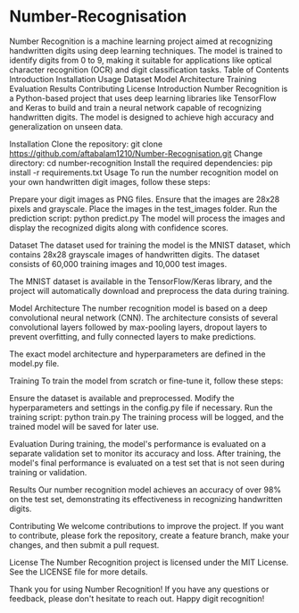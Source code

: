 # Number-Recognisation
Number Recognition is a machine learning project aimed at recognizing handwritten digits using deep learning techniques. The model is trained to identify digits from 0 to 9, making it suitable for applications like optical character recognition (OCR) and digit classification tasks.
Table of Contents
Introduction
Installation
Usage
Dataset
Model Architecture
Training
Evaluation
Results
Contributing
License
Introduction
Number Recognition is a Python-based project that uses deep learning libraries like TensorFlow and Keras to build and train a neural network capable of recognizing handwritten digits. The model is designed to achieve high accuracy and generalization on unseen data.

Installation
Clone the repository: git clone https://github.com/aftabalam1210/Number-Recognisation.git
Change directory: cd number-recognition
Install the required dependencies: pip install -r requirements.txt
Usage
To run the number recognition model on your own handwritten digit images, follow these steps:

Prepare your digit images as PNG files.
Ensure that the images are 28x28 pixels and grayscale.
Place the images in the test_images folder.
Run the prediction script: python predict.py
The model will process the images and display the recognized digits along with confidence scores.

Dataset
The dataset used for training the model is the MNIST dataset, which contains 28x28 grayscale images of handwritten digits. The dataset consists of 60,000 training images and 10,000 test images.

The MNIST dataset is available in the TensorFlow/Keras library, and the project will automatically download and preprocess the data during training.

Model Architecture
The number recognition model is based on a deep convolutional neural network (CNN). The architecture consists of several convolutional layers followed by max-pooling layers, dropout layers to prevent overfitting, and fully connected layers to make predictions.

The exact model architecture and hyperparameters are defined in the model.py file.

Training
To train the model from scratch or fine-tune it, follow these steps:

Ensure the dataset is available and preprocessed.
Modify the hyperparameters and settings in the config.py file if necessary.
Run the training script: python train.py
The training process will be logged, and the trained model will be saved for later use.

Evaluation
During training, the model's performance is evaluated on a separate validation set to monitor its accuracy and loss. After training, the model's final performance is evaluated on a test set that is not seen during training or validation.

Results
Our number recognition model achieves an accuracy of over 98% on the test set, demonstrating its effectiveness in recognizing handwritten digits.

Contributing
We welcome contributions to improve the project. If you want to contribute, please fork the repository, create a feature branch, make your changes, and then submit a pull request.

License
The Number Recognition project is licensed under the MIT License. See the LICENSE file for more details.

Thank you for using Number Recognition! If you have any questions or feedback, please don't hesitate to reach out. Happy digit recognition!
